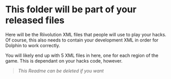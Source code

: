 # This folder will be part of your released files

Here will be the Riivolution XML files that people will use to play your hacks.<br/>Of course, this also needs to contain your development XML in order for Dolphin to work correctly.

You will likely end up with 5 XML files in here, one for each region of the game. This is dependant on your hacks code, however.

> *This Readme can be deleted if you want*
